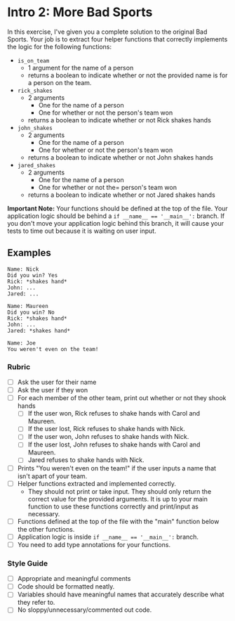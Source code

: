 # Intro 2: More Bad Sports

In this exercise, I've given you a complete solution to the original Bad Sports. Your job is to extract four helper functions that correctly implements the logic for the following functions:

- `is_on_team`
    - 1 argument for the name of a person
    - returns a boolean to indicate whether or not the provided name is for a person on the team.
- `rick_shakes`
    - 2 arguments
        - One for the name of a person
        - One for whether or not the person's team won
    - returns a boolean to indicate whether or not Rick shakes hands
- `john_shakes`
    - 2 arguments
        - One for the name of a person
        - One for whether or not the person's team won
    - returns a boolean to indicate whether or not John shakes hands
- `jared_shakes`
    - 2 arguments
        - One for the name of a person
        - One for whether or not the= person's team won
    - returns a boolean to indicate whether or not Jared shakes hands

**Important Note:** Your functions should be defined at the top of the file. Your application logic should be behind a `if __name__ == '__main__':` branch. If you don't move your application logic behind this branch, it will cause your tests to time out because it is waiting on user input.

## Examples

```
Name: Nick
Did you win? Yes
Rick: *shakes hand*
John: ...
Jared: ...
```

```
Name: Maureen
Did you win? No
Rick: *shakes hand*
John: ...
Jared: *shakes hand*
```

```
Name: Joe
You weren't even on the team!
```

### Rubric

- [ ] Ask the user for their name
- [ ] Ask the user if they won
- [ ] For each member of the other team, print out whether or not they shook hands
  - [ ] If the user won, Rick refuses to shake hands with Carol and Maureen.
  - [ ] If the user lost, Rick refuses to shake hands with Nick. 
  - [ ] If the user won, John refuses to shake hands with Nick.
  - [ ] If the user lost, John refuses to shake hands with Carol and Maureen.
  - [ ] Jared refuses to shake hands with Nick.
- [ ] Prints "You weren't even on the team!" if the user inputs a name that isn't apart of your team.
- [ ] Helper functions extracted and implemented correctly.
    - They should not print or take input. They should only return the correct value for the provided arguments. It is up to your main function to use these functions correctly and print/input as necessary.
- [ ] Functions defined at the top of the file with the "main" function below the other functions.
- [ ] Application logic is inside `if __name__ == '__main__':` branch.
- [ ] You need to add type annotations for your functions.

### Style Guide
- [ ] Appropriate and meaningful comments
- [ ] Code should be formatted neatly.
- [ ] Variables should have meaningful names that accurately describe what they refer to.
- [ ] No sloppy/unnecessary/commented out code.